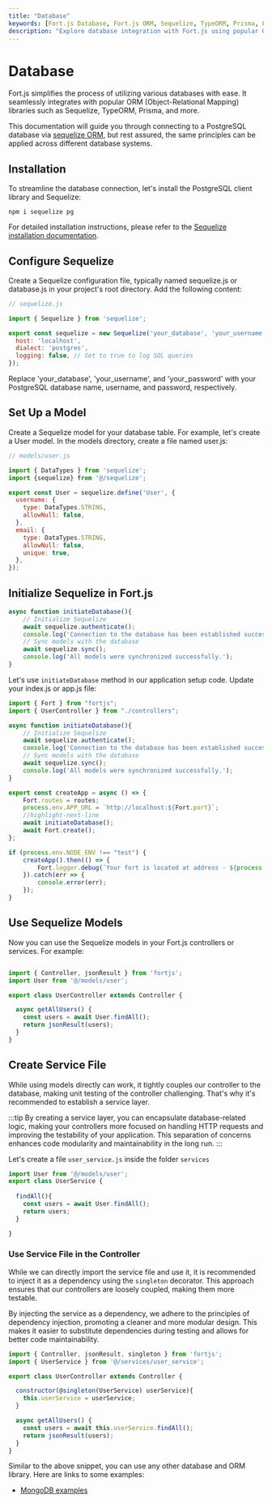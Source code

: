 ```yaml
---
title: "Database"
keywords: [Fort.js Database, Fort.js ORM, Sequelize, TypeORM, Prisma, Fort.js Database Examples, Fort.js Database Connectivity, MongoDB with Fort.js, Fort.js CRUD Operations, Database Integration in Fort.js, Fort.js Data Modeling, Fort.js Database Configuration, Fort.js Data Persistence, Fort.js Best Practices, Fort.js Database Security, Fort.js MySQL, Fort.js SQLite, Fort.js SQL Server]
description: "Explore database integration with Fort.js using popular ORM libraries such as Sequelize, TypeORM, and Prisma. Learn how to connect Fort.js to PostgreSQL, MongoDB, MySQL, SQLite, and SQL Server. Discover best practices, data modeling, CRUD operations, and database security in Fort.js applications."
---
```


# Database

Fort.js simplifies the process of utilizing various databases with ease. It seamlessly integrates with popular ORM (Object-Relational Mapping) libraries such as Sequelize, TypeORM, Prisma, and more.

This documentation will guide you through connecting to a PostgreSQL database via [sequelize ORM](https://sequelize.org/), but rest assured, the same principles can be applied across different database systems.

## Installation

To streamline the database connection, let's install the PostgreSQL client library and Sequelize:

```shell
npm i sequelize pg
```

For detailed installation instructions, please refer to the [Sequelize installation documentation](https://sequelize.org/docs/v6/getting-started/).

## Configure Sequelize

Create a Sequelize configuration file, typically named sequelize.js or database.js in your project's root directory. Add the following content:

```js
// sequelize.js

import { Sequelize } from 'sequelize';

export const sequelize = new Sequelize('your_database', 'your_username', 'your_password', {
  host: 'localhost',
  dialect: 'postgres',
  logging: false, // Set to true to log SQL queries
});

```
Replace 'your_database', 'your_username', and 'your_password' with your PostgreSQL database name, username, and password, respectively.

## Set Up a Model

Create a Sequelize model for your database table. For example, let's create a User model. In the models directory, create a file named user.js:

```js
// models/user.js

import { DataTypes } from 'sequelize';
import {sequelize} from '@/sequelize';

export const User = sequelize.define('User', {
  username: {
    type: DataTypes.STRING,
    allowNull: false,
  },
  email: {
    type: DataTypes.STRING,
    allowNull: false,
    unique: true,
  },
});
```

## Initialize Sequelize in Fort.js

```js
async function initiateDatabase(){
    // Initialize Sequelize
    await sequelize.authenticate();
    console.log('Connection to the database has been established successfully.');
    // Sync models with the database
    await sequelize.sync();
    console.log('All models were synchronized successfully.');
}
```

Let's use `initiateDatabase` method in our application setup code. Update your index.js or app.js file:

```js
import { Fort } from "fortjs";
import { UserController } from "./controllers";

async function initiateDatabase(){
    // Initialize Sequelize
    await sequelize.authenticate();
    console.log('Connection to the database has been established successfully.');
    // Sync models with the database
    await sequelize.sync();
    console.log('All models were synchronized successfully.');
}

export const createApp = async () => {
    Fort.routes = routes;
    process.env.APP_URL = `http://localhost:${Fort.port}`;
    //highlight-next-line
    await initiateDatabase();
    await Fort.create();
};

if (process.env.NODE_ENV !== "test") {
    createApp().then(() => {
        Fort.logger.debug(`Your fort is located at address - ${process.env.APP_URL}`);
    }).catch(err => {
        console.error(err);
    });
}
```

## Use Sequelize Models

Now you can use the Sequelize models in your Fort.js controllers or services. For example:

```js title=controllers/userController.js 

import { Controller, jsonResult } from 'fortjs';
import User from '@/models/user';

export class UserController extends Controller {

  async getAllUsers() {
    const users = await User.findAll();
    return jsonResult(users);
  }
}
```

## Create Service File

While using models directly can work, it tightly couples our controller to the database, making unit testing of the controller challenging. That's why it's recommended to establish a service layer.

:::tip
By creating a service layer, you can encapsulate database-related logic, making your controllers more focused on handling HTTP requests and improving the testability of your application. This separation of concerns enhances code modularity and maintainability in the long run.
:::

Let's create a file `user_service.js` inside the folder `services` 

```js title=services/user_service.js
import User from '@/models/user';
export class UserService {
  
  findAll(){
    const users = await User.findAll();
    return users;
  }

}
```

### Use Service File in the Controller

While we can directly import the service file and use it, it is recommended to inject it as a dependency using the `singleton` decorator. This approach ensures that our controllers are loosely coupled, making them more testable.

By injecting the service as a dependency, we adhere to the principles of dependency injection, promoting a cleaner and more modular design. This makes it easier to substitute dependencies during testing and allows for better code maintainability.

```js
import { Controller, jsonResult, singleton } from 'fortjs';
import { UserService } from '@/services/user_service';

export class UserController extends Controller {

  constructor(@singleton(UserService) userService){
    this.userService = userService;
  }

  async getAllUsers() {
    const users = await this.userService.findAll();
    return jsonResult(users);
  }
}
```

Similar to the above snippet, you can use any other database and ORM library. Here are links to some examples:

- [MongoDB examples](https://github.com/ujjwalguptaofficial/fortjs-examples/tree/master/mongodb)
